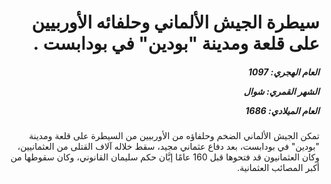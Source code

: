 <h1 dir="rtl">سيطرة الجيش الألماني وحلفائه الأوربيين على قلعة ومدينة "بودين" في بودابست .</h1>

<h5 dir="rtl">العام الهجري:  1097

الشهر القمري: شوال

العام الميلادي: 1686</h5>

<p dir="rtl">تمكن الجيش الألماني الضخم وحلفاؤه من الأوربيين من السيطرة على قلعة ومدينة "بودين" في بودابست، بعد دفاع عثماني مجيد، سقط خلاله آلاف القتلى من العثمانيين، وكان العثمانيون قد فتحوها قبل 160 عامًا إبَّان حكم سليمان القانوني، وكان سقوطها من أكبر المصائب العثمانية.</p></br>
